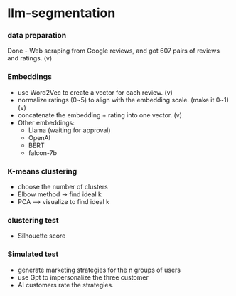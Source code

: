 # llm-segmentation

### data preparation

Done - Web scraping from Google reviews, and got 607 pairs of reviews and ratings. (v)

### Embeddings

- use Word2Vec to create a vector for each review. (v)
- normalize ratings (0~5) to align with the embedding scale. (make it 0~1) (v)
- concatenate the embedding + rating into one vector. (v)
- Other embeddings:
  - Llama (waiting for approval)
  - OpenAI
  - BERT
  - falcon-7b

### K-means clustering

- choose the number of clusters
- Elbow method -> find ideal k
- PCA --> visualize to find ideal k

### clustering test

- Silhouette score

### Simulated test

- generate marketing strategies for the n groups of users
- use Gpt to impersonalize the three customer
- AI customers rate the strategies.
